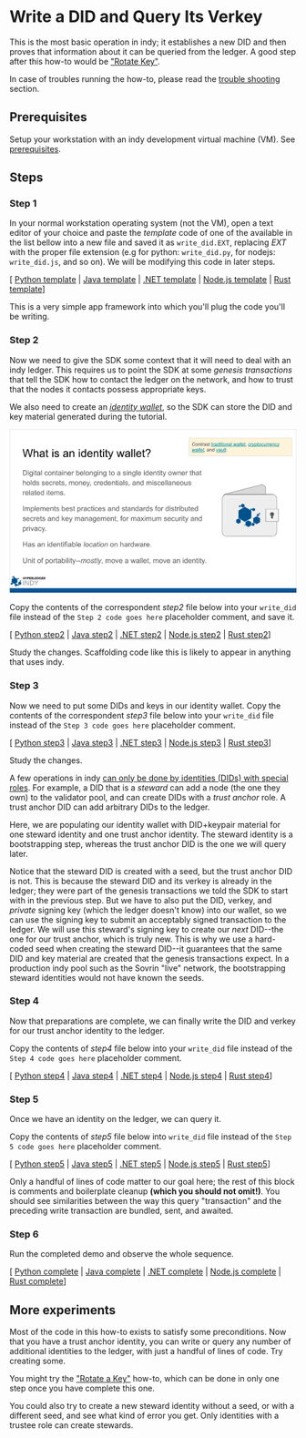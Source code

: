 # Write a DID and Query Its Verkey

This is the most basic operation in indy; it establishes a new DID and
then proves that information about it can be queried from the ledger.
A good step after this how-to would be ["Rotate Key"](../rotate-key/README.md).

In case of troubles running the how-to, please read the [trouble shooting](../trouble-shooting.md) section.

## Prerequisites

Setup your workstation with an indy development virtual machine (VM). See [prerequisites](../prerequisites.md).

## Steps

### Step 1

In your normal workstation operating system (not the VM), open a text editor of your
choice and paste the *template* code of one of the available in the list bellow into 
a new file and saved it as `write_did.EXT`, replacing *EXT* with the proper file 
extension (e.g for python: `write_did.py`, for nodejs: `write_did.js`, and so on). 
We will be modifying this code in later steps.

[ [Python template](python/template.py) | [Java template](java/template.java) | [.NET template](cs/Template.cs) | [Node.js template](nodejs/template.js) | [Rust template](rust/src/template.rs)]

This is a very simple app framework into which you'll plug the code you'll be writing.

### Step 2

Now we need to give the SDK some context that it will need
to deal with an indy ledger. This requires us to point the SDK at some
*genesis transactions* that tell the SDK how to contact the ledger on
the network, and how to trust that the nodes it contacts possess
appropriate keys.

We also need to create an *[identity wallet](https://docs.google.com/presentation/d/1X6F9QVG8M4PqQQLLL_5I6aQ5z7CCpYyYHBNKYMlsqXc/edit#slide=id.g32295399e3_0_73)*, so the SDK can store the DID and key
material generated during the tutorial.

![more info on wallets](wallet-slide.png)

Copy the contents of the correspondent *step2* file below into your `write_did` file 
instead of the `Step 2 code goes here` placeholder comment, and save it.

[ [Python step2](python/step2.py) | [Java step2](java/step2.java) | [.NET step2](../not-yet-written.md) | [Node.js step2](nodejs/step2.js) | [Rust step2](rust/src/step2.rs)]

Study the changes. Scaffolding code like this is likely to appear in anything
that uses indy.

### Step 3

Now we need to put some DIDs and keys in our identity wallet. Copy the contents of 
the correspondent *step3* file below into your `write_did` file instead of the `Step 3 code goes here` placeholder comment.

[ [Python step3](python/step3.py) | [Java step3](java/step3.java) | [.NET step3](../not-yet-written.md) | [Node.js step3](nodejs/step3.js) | [Rust step3](rust/src/step3.rs)]

Study the changes.

A few operations in indy [can only be done by identities (DIDs) with
special roles](https://github.com/hyperledger/indy-node/blob/master/docs/source/auth_rules.md). For example, a DID that is a *steward* can add a node (the one
they own) to the validator pool, and can create DIDs with a *trust anchor*
role. A trust anchor DID can add arbitrary DIDs to the ledger.

Here, we are populating our identity wallet with DID+keypair material for
one steward identity and one trust anchor identity. The steward identity is
a bootstrapping step, whereas the trust anchor DID is the one we will query
later.

Notice that the steward DID is created with a seed, but the trust anchor DID is not.
This is because the steward DID and its verkey is already in the ledger;
they were part of the genesis transactions we told the SDK to start with
in the previous step. But we have to also put the DID, verkey, and *private*
signing key (which the ledger doesn't know) into our wallet, so we can use
the signing key to submit an acceptably signed transaction to the ledger.
We will use this steward's signing key to create our *next* DID--the
one for our trust anchor, which is truly new. This is why we use a hard-coded seed
when creating the steward DID--it guarantees that the same DID and key
material are created that the genesis transactions expect. In a production indy pool
such as the Sovrin "live" network, the bootstrapping steward identities
would not have known the seeds.

### Step 4

Now that preparations are complete, we can finally write the DID and verkey
for our trust anchor identity to the ledger.

Copy the contents of *step4* file below into your `write_did` file instead of 
the `Step 4 code goes here` placeholder comment.

[ [Python step4](python/step4.py) | [Java step4](java/step4.java) | [.NET step4](../not-yet-written.md) | [Node.js step4](nodejs/step4.js) | [Rust step4](rust/src/step4.rs)]

### Step 5

Once we have an identity on the ledger, we can query it.

Copy the contents of *step5* file below into `write_did` file instead of 
the `Step 5 code goes here` placeholder comment.

[ [Python step5](python/step5.py) | [Java step5](java/step5.java) | [.NET step5](../not-yet-written.md) | [Node.js step5](nodejs/step5.js) | [Rust step5](rust/src/step5.rs)]

Only a handful of lines of code matter to our goal here; the rest of
this block is comments and boilerplate cleanup **(which you should not omit!)**.
You should see similarities between the way this query "transaction" and
the preceding write transaction are bundled, sent, and awaited.

### Step 6

Run the completed demo and observe the whole sequence.

[ [Python complete](python/write_did_and_query_verkey.py) | [Java complete](java/WriteDIDAndQueryVerkey.java) | [.NET complete](cs/WriteDIDAndQueryVerkey.cs) | [Node.js complete](nodejs/writeDidAndQueryVerkey.js) | [Rust complete](rust/src/write-did-and-query-verkey.rs)]

## More experiments

Most of the code in this how-to exists to satisfy some preconditions.
Now that you have a trust anchor identity, you can write or query
any number of additional identities to the ledger, with just a handful of
lines of code. Try creating some.

You might try the ["Rotate a Key"](../rotate-key/README.md)
how-to, which can be done in only one step once you have complete this one.

You could also try to create a new steward identity without a seed, or
with a different seed, and see what kind of error you get. Only identities
with a trustee role can create stewards.
